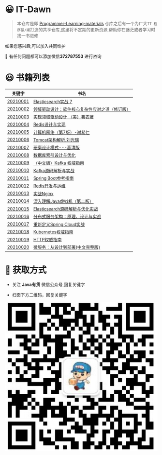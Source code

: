 # 😀 IT-Dawn

> 本仓库是即 [Programmer-Learning-materials](https://github.com/yanghaiji/Programmer-Learning-materials) 
>仓库之后有一个为广大`IT 程序猿/媛`打造的共享仓库,这里将不定期的更新资源,帮助你在迷茫或者学习时找一书进修

如果您感兴趣,可以加入共同维护

🚀 有任何问题都可以添加微信**372787553** 进行咨询

# 😃 书籍列表

| 关键字                                                       | 书名                                                         |
| ------------------------------------------------------------ | ------------------------------------------------------------ |
| [ 20210001 ](https://mp.weixin.qq.com/mp/profile_ext?action=home&__biz=MzU0MjQ2MTA5NQ==&scene=124#wechat_redirect) | [ Elasticsearch实战 7 ](https://mp.weixin.qq.com/mp/profile_ext?action=home&__biz=MzU0MjQ2MTA5NQ==&scene=124#wechat_redirect) |
| [ 20210002 ](https://mp.weixin.qq.com/mp/profile_ext?action=home&__biz=MzU0MjQ2MTA5NQ==&scene=124#wechat_redirect) | [ 领域驱动设计：软件核心复杂性应对之道（修订版） ](https://mp.weixin.qq.com/mp/profile_ext?action=home&__biz=MzU0MjQ2MTA5NQ==&scene=124#wechat_redirect) |
| [ 20210003 ](https://mp.weixin.qq.com/mp/profile_ext?action=home&__biz=MzU0MjQ2MTA5NQ==&scene=124#wechat_redirect) | [ 实现领域驱动设计 （美）弗农著 ](https://mp.weixin.qq.com/mp/profile_ext?action=home&__biz=MzU0MjQ2MTA5NQ==&scene=124#wechat_redirect) |
| [ 20210004 ](https://mp.weixin.qq.com/mp/profile_ext?action=home&__biz=MzU0MjQ2MTA5NQ==&scene=124#wechat_redirect) | [ Redis设计与实现  ](https://mp.weixin.qq.com/mp/profile_ext?action=home&__biz=MzU0MjQ2MTA5NQ==&scene=124#wechat_redirect) |
| [ 20210005 ](https://mp.weixin.qq.com/mp/profile_ext?action=home&__biz=MzU0MjQ2MTA5NQ==&scene=124#wechat_redirect) | [ 计算机网络（第7版）-谢希仁  ](https://mp.weixin.qq.com/mp/profile_ext?action=home&__biz=MzU0MjQ2MTA5NQ==&scene=124#wechat_redirect) |
| [ 20210006 ](https://mp.weixin.qq.com/mp/profile_ext?action=home&__biz=MzU0MjQ2MTA5NQ==&scene=124#wechat_redirect) | [ Tomcat架构解析.刘光瑞 ](https://mp.weixin.qq.com/mp/profile_ext?action=home&__biz=MzU0MjQ2MTA5NQ==&scene=124#wechat_redirect) |
| [ 20210007 ](https://mp.weixin.qq.com/mp/profile_ext?action=home&__biz=MzU0MjQ2MTA5NQ==&scene=124#wechat_redirect) | [ 研磨设计模式---高清版](https://mp.weixin.qq.com/mp/profile_ext?action=home&__biz=MzU0MjQ2MTA5NQ==&scene=124#wechat_redirect) |
| [ 20210008 ](https://mp.weixin.qq.com/mp/profile_ext?action=home&__biz=MzU0MjQ2MTA5NQ==&scene=124#wechat_redirect) | [ 数据库索引设计与优化](https://mp.weixin.qq.com/mp/profile_ext?action=home&__biz=MzU0MjQ2MTA5NQ==&scene=124#wechat_redirect) |
| [ 20210009 ](https://mp.weixin.qq.com/mp/profile_ext?action=home&__biz=MzU0MjQ2MTA5NQ==&scene=124#wechat_redirect) | [ （中文版）Kafka    权威指南](https://mp.weixin.qq.com/mp/profile_ext?action=home&__biz=MzU0MjQ2MTA5NQ==&scene=124#wechat_redirect) |
| [ 20210010 ](https://mp.weixin.qq.com/mp/profile_ext?action=home&__biz=MzU0MjQ2MTA5NQ==&scene=124#wechat_redirect) | [ Kafka源码解析与实战](https://mp.weixin.qq.com/mp/profile_ext?action=home&__biz=MzU0MjQ2MTA5NQ==&scene=124#wechat_redirect) |
| [ 20210011 ](https://mp.weixin.qq.com/mp/profile_ext?action=home&__biz=MzU0MjQ2MTA5NQ==&scene=124#wechat_redirect) | [ Spring Boot参考指南](https://mp.weixin.qq.com/mp/profile_ext?action=home&__biz=MzU0MjQ2MTA5NQ==&scene=124#wechat_redirect) |
| [ 20210012 ](https://mp.weixin.qq.com/mp/profile_ext?action=home&__biz=MzU0MjQ2MTA5NQ==&scene=124#wechat_redirect) | [ Redis开发与运维](https://mp.weixin.qq.com/mp/profile_ext?action=home&__biz=MzU0MjQ2MTA5NQ==&scene=124#wechat_redirect) |
| [ 20210013 ](https://mp.weixin.qq.com/mp/profile_ext?action=home&__biz=MzU0MjQ2MTA5NQ==&scene=124#wechat_redirect) | [ 实战Nginx ](https://mp.weixin.qq.com/mp/profile_ext?action=home&__biz=MzU0MjQ2MTA5NQ==&scene=124#wechat_redirect) |
| [ 20210014 ](https://mp.weixin.qq.com/mp/profile_ext?action=home&__biz=MzU0MjQ2MTA5NQ==&scene=124#wechat_redirect) | [ 深入理解Java虚拟机（第二版）](https://mp.weixin.qq.com/mp/profile_ext?action=home&__biz=MzU0MjQ2MTA5NQ==&scene=124#wechat_redirect) |
| [ 20210015 ](https://mp.weixin.qq.com/mp/profile_ext?action=home&__biz=MzU0MjQ2MTA5NQ==&scene=124#wechat_redirect) | [ Elasticsearch源码解析与优化实战](https://mp.weixin.qq.com/mp/profile_ext?action=home&__biz=MzU0MjQ2MTA5NQ==&scene=124#wechat_redirect) |
| [ 20210016 ](https://mp.weixin.qq.com/mp/profile_ext?action=home&__biz=MzU0MjQ2MTA5NQ==&scene=124#wechat_redirect) | [ 分布式服务架构：原理、设计与实战 ](https://mp.weixin.qq.com/mp/profile_ext?action=home&__biz=MzU0MjQ2MTA5NQ==&scene=124#wechat_redirect) |
| [ 20210017 ](https://mp.weixin.qq.com/mp/profile_ext?action=home&__biz=MzU0MjQ2MTA5NQ==&scene=124#wechat_redirect) | [ 重新定义Spring Cloud实战](https://mp.weixin.qq.com/mp/profile_ext?action=home&__biz=MzU0MjQ2MTA5NQ==&scene=124#wechat_redirect) |
| [ 20210018 ](https://mp.weixin.qq.com/mp/profile_ext?action=home&__biz=MzU0MjQ2MTA5NQ==&scene=124#wechat_redirect) | [ Kubernetes权威指南 ](https://mp.weixin.qq.com/mp/profile_ext?action=home&__biz=MzU0MjQ2MTA5NQ==&scene=124#wechat_redirect) |
| [ 20210019 ](https://mp.weixin.qq.com/mp/profile_ext?action=home&__biz=MzU0MjQ2MTA5NQ==&scene=124#wechat_redirect) | [ HTTP权威指南 ](https://mp.weixin.qq.com/mp/profile_ext?action=home&__biz=MzU0MjQ2MTA5NQ==&scene=124#wechat_redirect) |
| [ 20210020 ](https://mp.weixin.qq.com/mp/profile_ext?action=home&__biz=MzU0MjQ2MTA5NQ==&scene=124#wechat_redirect) | [ 微服务：从设计到部署(中文完整版)](https://mp.weixin.qq.com/mp/profile_ext?action=home&__biz=MzU0MjQ2MTA5NQ==&scene=124#wechat_redirect) |


# 🎂 获取方式 
- 关注 **Java有货** 微信公众号,回复关键字

- 扫面下方二维码，回复关键字

![Java 有货](img/java.png)